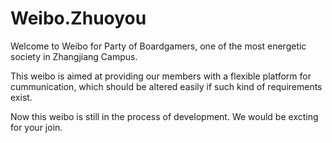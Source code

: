 Weibo.Zhuoyou
=============

Welcome to Weibo for Party of Boardgamers, one of the most energetic society in Zhangjiang Campus.

This weibo is aimed at providing our members with a flexible platform for cummunication, which should be altered easily if such kind of requirements exist.

Now this weibo is still in the process of development. We would be excting for your join.